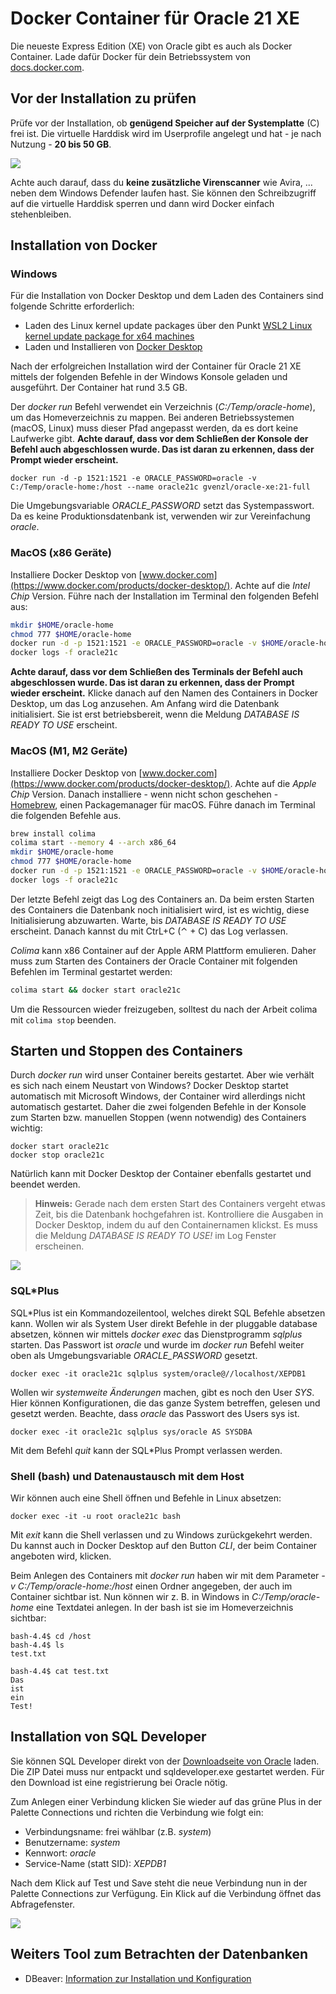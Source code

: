 # Docker Container für Oracle 21 XE

Die neueste Express Edition (XE) von Oracle gibt es auch als Docker Container. Lade dafür
Docker für dein Betriebssystem von [docs.docker.com](https://docs.docker.com/get-docker/).

## Vor der Installation zu prüfen

Prüfe vor der Installation, ob **genügend Speicher auf der Systemplatte** (C) frei ist. Die virtuelle
Harddisk wird im Userprofile angelegt und hat - je nach Nutzung - **20 bis 50 GB**.

![](disk_space_1925.png)

Achte auch darauf, dass du **keine zusätzliche Virenscanner** wie Avira, ... neben dem Windows Defender
laufen hast. Sie können den Schreibzugriff auf die virtuelle Harddisk sperren und dann wird Docker
einfach stehenbleiben.

## Installation von Docker

### Windows

Für die Installation von Docker Desktop und dem Laden des Containers sind folgende Schritte erforderlich:

- Laden des Linux kernel update packages über den Punkt
  [WSL2 Linux kernel update package for x64 machines](https://learn.microsoft.com/en-us/windows/wsl/install-manual#step-4---download-the-linux-kernel-update-package)
- Laden und Installieren von [Docker Desktop](https://docs.docker.com/get-docker/)

Nach der erfolgreichen Installation wird der Container für Oracle 21 XE mittels der folgenden
Befehle in der Windows Konsole geladen und ausgeführt. Der Container hat rund 3.5 GB.

Der *docker run* Befehl verwendet ein Verzeichnis (*C:/Temp/oracle-home*), um das Homeverzeichnis
zu mappen. Bei anderen Betriebssystemen (macOS, Linux) muss dieser Pfad angepasst werden, da es
dort keine Laufwerke gibt. **Achte darauf, dass vor dem Schließen der Konsole der Befehl auch
abgeschlossen wurde. Das ist daran zu erkennen, dass der Prompt wieder erscheint.**

```text
docker run -d -p 1521:1521 -e ORACLE_PASSWORD=oracle -v C:/Temp/oracle-home:/host --name oracle21c gvenzl/oracle-xe:21-full
```

Die Umgebungsvariable *ORACLE_PASSWORD* setzt das Systempasswort. Da es keine Produktionsdatenbank
ist, verwenden wir zur Vereinfachung *oracle*.

### MacOS (x86 Geräte)

Installiere Docker Desktop von [www.docker.com](https://www.docker.com/products/docker-desktop/).
Achte auf die *Intel Chip* Version. Führe nach der Installation im Terminal den folgenden Befehl aus:

```bash
mkdir $HOME/oracle-home
chmod 777 $HOME/oracle-home
docker run -d -p 1521:1521 -e ORACLE_PASSWORD=oracle -v $HOME/oracle-home:/host --name oracle21c gvenzl/oracle-xe:21-full
docker logs -f oracle21c
```

**Achte darauf, dass vor dem Schließen des Terminals der Befehl auch
abgeschlossen wurde. Das ist daran zu erkennen, dass der Prompt wieder erscheint.** Klicke danach
auf den Namen des Containers in Docker Desktop, um das Log anzusehen. Am Anfang wird die Datenbank
initialisiert. Sie ist erst betriebsbereit, wenn die Meldung *DATABASE IS READY TO USE* erscheint.

### MacOS (M1, M2 Geräte)

Installiere Docker Desktop von [www.docker.com](https://www.docker.com/products/docker-desktop/).
Achte auf die *Apple Chip* Version. Danach installiere - wenn nicht schon
geschehen - [Homebrew](https://brew.sh/), einen Packagemanager für macOS.
Führe danach im Terminal die folgenden Befehle aus.

```bash
brew install colima
colima start --memory 4 --arch x86_64
mkdir $HOME/oracle-home
chmod 777 $HOME/oracle-home
docker run -d -p 1521:1521 -e ORACLE_PASSWORD=oracle -v $HOME/oracle-home:/host --name oracle21c gvenzl/oracle-xe:21-full
docker logs -f oracle21c
```

Der letzte Befehl zeigt das Log des Containers an. Da beim ersten Starten des Containers die Datenbank
noch initialisiert wird, ist es wichtig, diese Initialisierung abzuwarten. Warte, bis
*DATABASE IS READY TO USE* erscheint. Danach kannst du mit CtrL+C (⌃ + C) das Log verlassen.

*Colima* kann x86 Container auf der Apple ARM Plattform emulieren. Daher muss zum Starten des
Containers der Oracle Container mit folgenden Befehlen im Terminal gestartet werden:

```bash
colima start && docker start oracle21c
```

Um die Ressourcen wieder freizugeben, solltest du nach der Arbeit colima mit `colima stop` beenden.

## Starten und Stoppen des Containers

Durch *docker run* wird unser Container bereits gestartet. Aber wie verhält es sich nach einem
Neustart von Windows? Docker Desktop startet automatisch mit
Microsoft Windows, der Container wird allerdings nicht automatisch gestartet.
Daher die zwei folgenden Befehle in der Konsole zum Starten bzw. manuellen Stoppen (wenn notwendig)
des Containers wichtig:

```text
docker start oracle21c
docker stop oracle21c
```

Natürlich kann mit Docker Desktop der Container ebenfalls gestartet und beendet werden.

> **Hinweis:** Gerade nach dem ersten Start des Containers vergeht etwas Zeit, bis die Datenbank 
> hochgefahren ist. Kontrolliere die Ausgaben in Docker Desktop, indem du auf den Containernamen
> klickst. Es muss die Meldung *DATABASE IS READY TO USE!* im Log Fenster erscheinen.

![](docker_logs_1908.png)

### SQL*Plus 

SQL*Plus ist ein Kommandozeilentool, welches direkt SQL Befehle absetzen kann. Wollen wir als
System User direkt Befehle in der pluggable database absetzen, können wir
mittels *docker exec* das Dienstprogramm *sqlplus* starten. Das Passwort ist *oracle* und wurde
im *docker run* Befehl weiter oben als Umgebungsvariable *ORACLE_PASSWORD* gesetzt.

```text
docker exec -it oracle21c sqlplus system/oracle@//localhost/XEPDB1
```

Wollen wir *systemweite Änderungen* machen, gibt es noch den User *SYS*. Hier können Konfigurationen,
die das ganze System betreffen, gelesen und gesetzt werden. Beachte, dass *oracle* das Passwort
des Users sys ist.

```text
docker exec -it oracle21c sqlplus sys/oracle AS SYSDBA
```

Mit dem Befehl *quit* kann der SQL*Plus Prompt verlassen werden.

### Shell (bash) und Datenaustausch mit dem Host

Wir können auch eine Shell öffnen und Befehle in Linux absetzen:

```text
docker exec -it -u root oracle21c bash
```

Mit *exit* kann die Shell verlassen und zu Windows zurückgekehrt werden. Du kannst auch in
Docker Desktop auf den Button *CLI*, der beim Container angeboten wird, klicken.

Beim Anlegen des Containers mit *docker run* haben wir mit dem Parameter
*-v C:/Temp/oracle-home:/host* einen Ordner angegeben, der auch im Container sichtbar ist.
Nun können wir z. B. in Windows in *C:/Temp/oracle-home* eine Textdatei anlegen. In der bash
ist sie im Homeverzeichnis sichtbar:

```text
bash-4.4$ cd /host
bash-4.4$ ls
test.txt

bash-4.4$ cat test.txt
Das
ist
ein
Test!
```


## Installation von SQL Developer

Sie können SQL Developer direkt von der
[Downloadseite von Oracle](https://www.oracle.com/database/sqldeveloper/technologies/download/) laden.
Die ZIP Datei muss nur entpackt und sqldeveloper.exe gestartet werden. Für den Download ist
eine registrierung bei Oracle nötig.

Zum Anlegen einer Verbindung klicken Sie wieder auf das grüne Plus in der Palette Connections und richten die
Verbindung wie folgt ein:

- Verbindungsname: frei wählbar (z.B. *system*)
- Benutzername: *system*
- Kennwort: *oracle*
- Service-Name (statt SID): *XEPDB1*

Nach dem Klick auf Test und Save steht die neue Verbindung nun in der Palette Connections zur
Verfügung. Ein Klick auf die Verbindung öffnet das Abfragefenster.

![](images/sqlDeveloperConnection.png)


## Weiters Tool zum Betrachten der Datenbanken

- DBeaver: [Information zur Installation und Konfiguration](Dbeaver.md)
